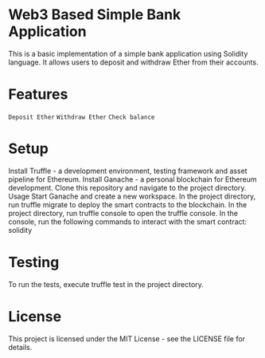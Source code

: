 # Web3 Based Simple Bank Application
This is a basic implementation of a simple bank application using Solidity language. It allows users to deposit and withdraw Ether from their accounts.

# Features
`Deposit Ether`
`Withdraw Ether`
`Check balance`
# Setup
Install Truffle - a development environment, testing framework and asset pipeline for Ethereum.
Install Ganache - a personal blockchain for Ethereum development.
Clone this repository and navigate to the project directory.
Usage
Start Ganache and create a new workspace.
In the project directory, run truffle migrate to deploy the smart contracts to the blockchain.
In the project directory, run truffle console to open the truffle console.
In the console, run the following commands to interact with the smart contract:
solidity

# Testing
To run the tests, execute truffle test in the project directory.

# License
This project is licensed under the MIT License - see the LICENSE file for details.
